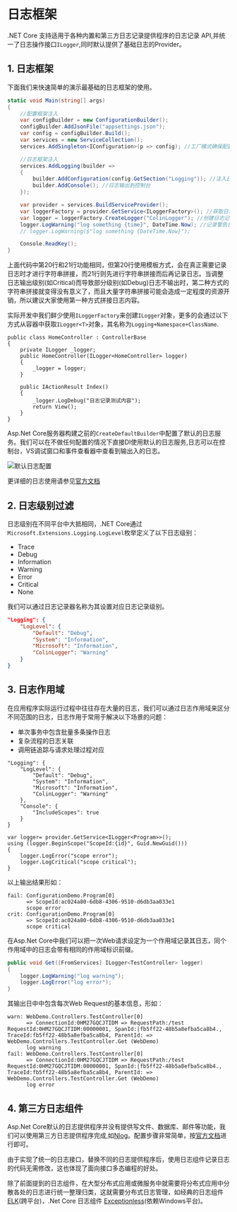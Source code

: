 # 日志框架


.NET Core 支持适用于各种内置和第三方日志记录提供程序的日志记录 API,并统一了日志操作接口`ILogger`,同时默认提供了基础日志的Provider。


## 1. 日志框架
下面我们来快速简单的演示最基础的日志框架的使用。
```csharp {11-15,18-20}
static void Main(string[] args)
{
    //配置框架注入
    var configBuilder = new ConfigurationBuilder();
    configBuilder.AddJsonFile("appsettings.json");
    var config = configBuilder.Build();
    var services = new ServiceCollection();
    services.AddSingleton<IConfiguration>(p => config); //工厂模式确保配置受到DI容器管理

    //日志框架注入
    services.AddLogging(builder =>
    {
        builder.AddConfiguration(config.GetSection("Logging")); //注入日志配置
        builder.AddConsole(); //日志输出到控制台
    });

    var provider = services.BuildServiceProvider();
    var loggerFactory = provider.GetService<ILoggerFactory>(); //获取日志工厂
    var logger = loggerFactory.CreateLogger("ColinLogger"); //创建日志记录器
    logger.LogWarning("log something {time}", DateTime.Now); //记录警告日志
    // logger.LogWarning($"log something {DateTime.Now}");

    Console.ReadKey();
}
```
上面代码中第20行和21行功能相同，但第20行使用模板方式，会在真正需要记录日志时才进行字符串拼接，而21行则先进行字符串拼接而后再记录日志。当调整日志输出级别(如Critical)而导致部分级别(如Debug)日志不输出时，第二种方式的字符串拼接就变得没有意义了，而且大量字符串拼接可能会造成一定程度的资源开销，所以建议大家使用第一种方式拼接日志内容。

实际开发中我们鲜少使用`ILoggerFactory`来创建`ILogger`对象，更多的会通过以下方式从容器中获取`ILogger<T>`对象，其名称为`Logging+Namespace+ClassName`.
```csharp{3-7,11}
public class HomeController : ControllerBase
{
    private ILogger _logger;
    public HomeController(ILogger<HomeController> logger)
    {
        _logger = logger;
    }

    public IActionResult Index()
    {
        _logger.LogDebug("日志记录测试内容");
        return View();
    }
}
```

Asp.Net Core服务器构建之前的`CreateDefaultBuilder`中配置了默认的日志服务。我们可以在不做任何配置的情况下直接DI使用默认的日志服务,日志可以在控制台，VS调试窗口和事件查看器中查看到输出入的日志。

![默认日志配置](https://i.loli.net/2020/02/26/XKQsZ2i6z7CTI5x.jpg)

更详细的日志使用请参见[官方文档](https://docs.microsoft.com/zh-cn/aspnet/core/fundamentals/logging/?view=aspnetcore-2.2)

## 2. 日志级别过滤
日志级别在不同平台中大抵相同，.NET Core通过`Microsoft.Extensions.Logging.LogLevel`枚举定义了以下日志级别：
* Trace
* Debug
* Information
* Warning
* Error
* Critical
* None

我们可以通过日志记录器名称为其设置对应日志记录级别。
```json {6}
"Logging": {
    "LogLevel": {
        "Default": "Debug",
        "System": "Information",
        "Microsoft": "Information",
        "ColinLogger": "Warning"
    }
}
```

## 3. 日志作用域
在应用程序实际运行过程中往往存在大量的日志，我们可以通过日志作用域来区分不同范围的日志，日志作用于常用于解决以下场景的问题：
* 单次事务中包含批量多条操作日志
* 复杂流程的日志关联
* 调用链追踪与请求处理过程对应

```json{9}
"Logging": {
    "LogLevel": {
        "Default": "Debug",
        "System": "Information",
        "Microsoft": "Information",
        "ColinLogger": "Warning"
    },
    "Console": {
        "IncludeScopes": true
    }
}
```

```csharp{2}
var logger= provider.GetService<ILogger<Program>>();
using (logger.BeginScope("ScopeId:{id}", Guid.NewGuid()))
{
    logger.LogError("scope error");
    logger.LogCritical("scope critical");
}
```
以上输出结果形如：
```
fail: ConfigurationDemo.Program[0]
      => ScopeId:ac024a80-6db8-4306-9510-d6db3aa033e1
      scope error
crit: ConfigurationDemo.Program[0]
      => ScopeId:ac024a80-6db8-4306-9510-d6db3aa033e1
      scope critical
```


在Asp.Net Core中我们可以把一次Web请求设定为一个作用域记录其日志，同个作用域中的日志会带有相同的作用域标识前缀。
```csharp
public void Get([FromServices] ILogger<TestController> logger)
{
    logger.LogWarning("log warning");
    logger.LogError("log error");
}
```
其输出日中中包含每次Web Request的基本信息，形如：
```
warn: WebDemo.Controllers.TestController[0]
      => ConnectionId:0HM27GQCJTIDM => RequestPath:/test RequestId:0HM27GQCJTIDM:00000001, SpanId:|fb5ff22-48b5a8efba5ca8b4., TraceId:fb5ff22-48b5a8efba5ca8b4, ParentId: => WebDemo.Controllers.TestController.Get (WebDemo)
      log warning
fail: WebDemo.Controllers.TestController[0]
      => ConnectionId:0HM27GQCJTIDM => RequestPath:/test RequestId:0HM27GQCJTIDM:00000001, SpanId:|fb5ff22-48b5a8efba5ca8b4., TraceId:fb5ff22-48b5a8efba5ca8b4, ParentId: => WebDemo.Controllers.TestController.Get (WebDemo)
      log error
```


## 4. 第三方日志组件
Asp.Net Core默认的日志提供程序并没有提供写文件、数据库、邮件等功能，我们可以使用第三方日志提供程序完成,如[Nlog](https://nlog-project.org/)。配置步骤非常简单，按[官方文档](https://github.com/NLog/NLog.Web/wiki/Getting-started-with-ASP.NET-Core-2)进行即可。

由于实现了统一的日志接口，替换不同的日志提供程序后，使用日志组件记录日志的代码无需修改，这也体现了面向接口多态编程的好处。

除了前面提到的日志组件，在大型分布式应用或微服务中就需要将分布式应用中分散各处的日志进行统一整理归类，这就需要分布式日志管理，如经典的日志组件 [ELK](https://ccstudio.org/architecture/log/elk.html)(跨平台)，.Net Core 日志组件 [Exceptionless](https://ccstudio.org/architecture/log/exceptionless.html)(依赖Windows平台)。